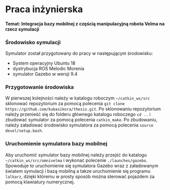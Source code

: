 # Praca inżynierska
#### Temat: Integracja bazy mobilnej z częścią manipulacyjną robota Velma na rzecz symulacji

### Środowisko symulacji
Symulator został przygotowany do pracy w następującym środowisku:
- System operacyjny Ubuntu 18
- dystrybucja ROS Melodic Morenia
- symulator Gazebo w wersji 9.4

### Przygotowanie środowiska 
W pierwszej kolejności należy w katalogu roboczym `~/catkin_ws/src` sklonować repozytorium za pomocą
polecenia `git clone https://github.com/kubasikora/thesis.git`. Po sklonowaniu repozytorium należy przenieść
się do folderu głównego katalogu roboczego `cd ..` i zbudować symulator za pomocą polecenia `catkin_make`.
Po zbudowaniu, należy załadować środowisko symulatora za pomocą polecenia `source devel/setup.bash`.

### Uruchomienie symulatora bazy mobilnej
Aby uruchomić symulator bazy mobilnej należy przejść do katalogu `~/catkin_ws/src/omnivelma` i wykonać polecenie
`./launches/gazebo`. Spowoduje to uruchomienie się symulatora Gazebo wraz z załadowanym światem symulacji i bazą 
mobilną a takze uruchomienie się programu `lalkarz`, dzięki któremu w prosty sposób można sterować pojazdem 
za pomocą klawiatury numerycznej.

